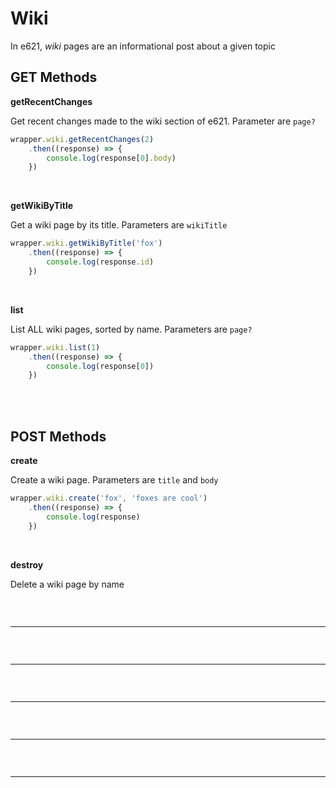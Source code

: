 # Wiki

In e621, _wiki_ pages are an informational post about a given topic
</br>

## GET Methods

**getRecentChanges**

Get recent changes made to the wiki section of e621. Parameter are `page?`

```typescript
wrapper.wiki.getRecentChanges(2)
    .then((response) => {
        console.log(response[0].body)
    })
```
</br>


**getWikiByTitle**

Get a wiki page by its title. Parameters are `wikiTitle` 

```typescript
wrapper.wiki.getWikiByTitle('fox')
    .then((response) => {
        console.log(response.id)
    })
```
</br>


**list**

List ALL wiki pages, sorted by name. Parameters are `page?`

```typescript
wrapper.wiki.list(1)
    .then((response) => {
        console.log(response[0])
    })
```
</br>
</br>

## POST Methods


**create**

Create a wiki page. Parameters are `title` and `body`

```typescript
wrapper.wiki.create('fox', 'foxes are cool')
    .then((response) => {
        console.log(response)
    })
```
</br>



**destroy**

Delete a wiki page by name

```typescript

```
</br>



****



```typescript

```
</br>



****



```typescript

```
</br>



****



```typescript

```
</br>



****



```typescript

```
</br>



****



```typescript

```
</br>
